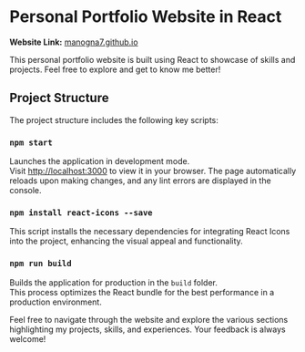 # Personal Portfolio Website in React

**Website Link:** [manogna7.github.io](https://manogna7.github.io/)

This personal portfolio website is built using React to showcase of skills and projects. Feel free to explore and get to know me better!

## Project Structure

The project structure includes the following key scripts:

### `npm start`

Launches the application in development mode.\
Visit [http://localhost:3000](http://localhost:3000) to view it in your browser. The page automatically reloads upon making changes, and any lint errors are displayed in the console.

### `npm install react-icons --save`

This script installs the necessary dependencies for integrating React Icons into the project, enhancing the visual appeal and functionality.

### `npm run build`

Builds the application for production in the `build` folder.\
This process optimizes the React bundle for the best performance in a production environment.

Feel free to navigate through the website and explore the various sections highlighting my projects, skills, and experiences. Your feedback is always welcome!
